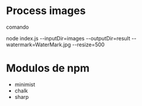 # Process images

comando

node index.js --inputDir=images --outputDir=result --watermark=WaterMark.jpg --resize=500

# Modulos de npm

- minimist
- chalk
- sharp
